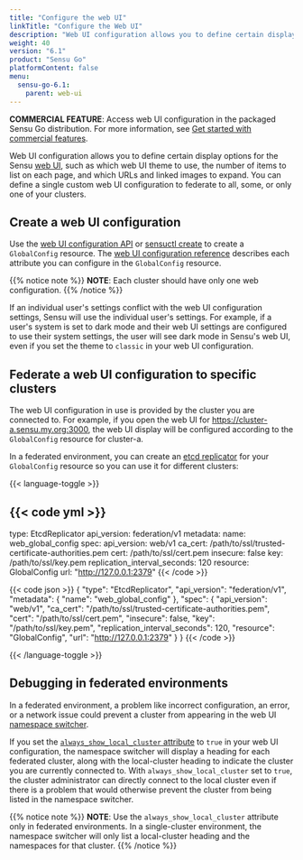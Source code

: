 ```yaml
---
title: "Configure the web UI"
linkTitle: "Configure the Web UI"
description: "Web UI configuration allows you to define certain display options for the Sensu web UI. Read this guide to configure customized displays for your Sensu web UI."
weight: 40
version: "6.1"
product: "Sensu Go"
platformContent: false
menu:
  sensu-go-6.1:
    parent: web-ui
---
```


**COMMERCIAL FEATURE**: Access web UI configuration in the packaged Sensu Go distribution.
For more information, see [Get started with commercial features][1].

Web UI configuration allows you to define certain display options for the Sensu [web UI][3], such as which web UI theme to use, the number of items to list on each page, and which URLs and linked images to expand.
You can define a single custom web UI configuration to federate to all, some, or only one of your clusters.

## Create a web UI configuration

Use the [web UI configuration API][2] or [sensuctl create][5] to create a `GlobalConfig` resource.
The [web UI configuration reference][4] describes each attribute you can configure in the `GlobalConfig` resource.

{{% notice note %}}
**NOTE**: Each cluster should have only one web configuration.
{{% /notice %}}

If an individual user's settings conflict with the web UI configuration settings, Sensu will use the individual user's settings.
For example, if a user's system is set to dark mode and their web UI settings are configured to use their system settings, the user will see dark mode in Sensu's web UI, even if you set the theme to `classic` in your web UI configuration.

## Federate a web UI configuration to specific clusters

The web UI configuration in use is provided by the cluster you are connected to.
For example, if you open the web UI for https://cluster-a.sensu.my.org:3000, the web UI display will be configured according to the `GlobalConfig` resource for cluster-a.

In a federated environment, you can create an [etcd replicator][6] for your `GlobalConfig` resource so you can use it for different clusters:

{{< language-toggle >}}

{{< code yml >}}
--- 
type: EtcdReplicator
api_version: federation/v1
metadata: 
  name: web_global_config
spec: 
  api_version: web/v1
  ca_cert: /path/to/ssl/trusted-certificate-authorities.pem
  cert: /path/to/ssl/cert.pem
  insecure: false
  key: /path/to/ssl/key.pem
  replication_interval_seconds: 120
  resource: GlobalConfig
  url: "http://127.0.0.1:2379"
{{< /code >}}

{{< code json >}}
{
  "type": "EtcdReplicator",
  "api_version": "federation/v1",
  "metadata": {
    "name": "web_global_config"
  },
  "spec": {
    "api_version": "web/v1",
    "ca_cert": "/path/to/ssl/trusted-certificate-authorities.pem",
    "cert": "/path/to/ssl/cert.pem",
    "insecure": false,
    "key": "/path/to/ssl/key.pem",
    "replication_interval_seconds": 120,
    "resource": "GlobalConfig",
    "url": "http://127.0.0.1:2379"
  }
}
{{< /code >}}

{{< /language-toggle >}}

## Debugging in federated environments

In a federated environment, a problem like incorrect configuration, an error, or a network issue could prevent a cluster from appearing in the web UI [namespace switcher][8].

If you set the [`always_show_local_cluster` attribute][7] to `true` in your web UI configuration, the namespace switcher will display a heading for each federated cluster, along with the local-cluster heading to indicate the cluster you are currently connected to.
With `always_show_local_cluster` set to `true`, the cluster administrator can directly connect to the local cluster even if there is a problem that would otherwise prevent the cluster from being listed in the namespace switcher.

{{% notice note %}}
**NOTE**: Use the `always_show_local_cluster` attribute only in federated environments.
In a single-cluster environment, the namespace switcher will only list a local-cluster heading and the namespaces for that cluster.
{{% /notice %}}


[1]: ../../commercial/
[2]: ../../api/webconfig/
[3]: ../
[4]: ../webconfig-reference/
[5]: ../../sensuctl/create-manage-resources/#create-resources
[6]: ../../operations/deploy-sensu/etcdreplicators/
[7]: ../webconfig-reference/#show-local-cluster
[8]: ../view-manage-resources/#use-the-namespace-switcher
